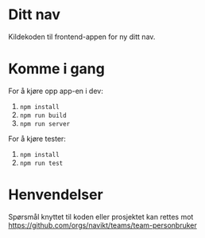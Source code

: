 # Ditt nav

Kildekoden til frontend-appen for ny ditt nav.

# Komme i gang

For å kjøre opp app-en i dev:

1.  `npm install`
2.  `npm run build`
2.  `npm run server`

For å kjøre tester:

1.  `npm install`
2.  `npm run test`

# Henvendelser

Spørsmål knyttet til koden eller prosjektet kan rettes mot https://github.com/orgs/navikt/teams/team-personbruker

